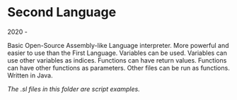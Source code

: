 # Second Language #
2020 -

Basic Open-Source Assembly-like Language interpreter.
More powerful and easier to use than the First Language.
Variables can be used.
Variables can use other variables as indices.
Functions can have return values.
Functions can have other functions as parameters.
Other files can be run as functions.
Written in Java.

*The .sl files in this folder are script examples.*